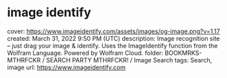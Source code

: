 # image identify

cover: https://www.imageidentify.com/assets/images/og-image.png?v=1.17
created: March 31, 2022 9:50 PM (UTC)
description: Image recognition site – just drag your image & identify. Uses the ImageIdentify function from the Wolfram Language. Powered by Wolfram Cloud.
folder: BOOKMRKS-MTHRFCKR / SEARCH PARTY MTHRFCKR! / Image Search
tags: Search, image
url: https://www.imageidentify.com